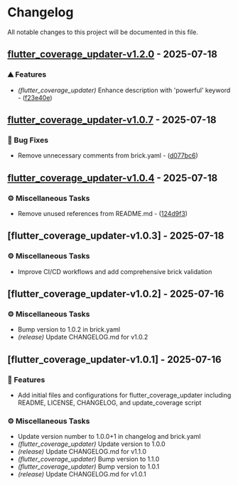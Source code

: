 # Changelog

All notable changes to this project will be documented in this file.

## [flutter_coverage_updater-v1.2.0](https://github.com/egortabula/egortabula_scripts/compare/flutter_coverage_updater-v1.1.0..flutter_coverage_updater-v1.2.0) - 2025-07-18

### ⛰️  Features

- *(flutter_coverage_updater)* Enhance description with 'powerful' keyword - ([f23e40e](https://github.com/egortabula/egortabula_scripts/commit/f23e40e3fe0c6499961df2e4d365ef4428ff0cdd))

## [flutter_coverage_updater-v1.0.7](https://github.com/egortabula/egortabula_scripts/compare/flutter_coverage_updater-v1.0.6..flutter_coverage_updater-v1.0.7) - 2025-07-18

### 🐛 Bug Fixes

- Remove unnecessary comments from brick.yaml - ([d077bc6](https://github.com/egortabula/egortabula_scripts/commit/d077bc69aedc4c4c6ca63e43329b8442136cf7fd))

## [flutter_coverage_updater-v1.0.4](https://github.com/egortabula/egortabula_scripts/compare/flutter_coverage_updater-v1.0.3..flutter_coverage_updater-v1.0.4) - 2025-07-18

### ⚙️ Miscellaneous Tasks

- Remove unused references from README.md - ([124d9f3](https://github.com/egortabula/egortabula_scripts/commit/124d9f3f4dc33704200e251ba34a94c66e92d69a))

## [flutter_coverage_updater-v1.0.3] - 2025-07-18

### ⚙️ Miscellaneous Tasks

- Improve CI/CD workflows and add comprehensive brick validation

## [flutter_coverage_updater-v1.0.2] - 2025-07-16

### ⚙️ Miscellaneous Tasks

- Bump version to 1.0.2 in brick.yaml
- *(release)* Update CHANGELOG.md for v1.0.2

## [flutter_coverage_updater-v1.0.1] - 2025-07-16

### 🚀 Features

- Add initial files and configurations for flutter_coverage_updater including README, LICENSE, CHANGELOG, and update_coverage script

### ⚙️ Miscellaneous Tasks

- Update version number to 1.0.0+1 in changelog and brick.yaml
- *(flutter_coverage_updater)* Update version to 1.0.0
- *(release)* Update CHANGELOG.md for v1.1.0
- *(flutter_coverage_updater)* Bump version to 1.1.0
- *(flutter_coverage_updater)* Bump version to 1.0.1
- *(release)* Update CHANGELOG.md for v1.0.1

<!-- generated by git-cliff -->
